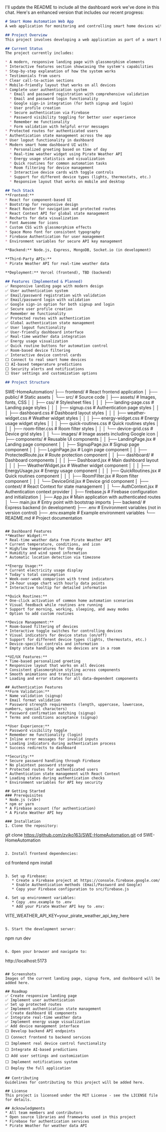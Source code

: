 I'll update the README to include all the dashboard work we've done in this chat. Here's an enhanced version that includes our recent progress:

```markdown
# Smart Home Automation Web App
A web application for monitoring and controlling smart home devices with data visualization, device control, and AI-based predictions.

## Project Overview
This project involves developing a web application as part of a smart home automation system that integrates IoT and AI. The web app serves as the central platform for remote monitoring, device control, and AI-based temperature predictions.

## Current Status
The project currently includes:

* A modern, responsive landing page with glassmorphism elements
* Interactive features section showcasing the system's capabilities
* Step-by-step explanation of how the system works
* Testimonials from users
* Clear call-to-action sections
* Mobile-friendly layout that works on all devices
* Complete user authentication system
  * Email and password registration with comprehensive validation
  * Email and password login functionality
  * Google sign-in integration (for both signup and login)
  * User profile creation
  * Secure authentication via Firebase
  * Password visibility toggling for better user experience
  * Remember me functionality
  * Form validation with helpful error messages
* Protected routes for authenticated users
* Authentication state management across the app
* User logout functionality in dashboard
* Modern smart home dashboard UI with:
  * Personalized greeting based on time of day
  * Real-time weather widget using Pirate Weather API
  * Energy usage statistics and visualization
  * Quick routines for common automation tasks
  * Room filtering for device management
  * Interactive device cards with toggle controls
  * Support for different device types (lights, thermostats, etc.)
  * Responsive layout that works on mobile and desktop

## Tech Stack
**Frontend:**
* React for component-based UI
* Bootstrap for responsive design
* React Router for navigation and protected routes
* React Context API for global state management
* Recharts for data visualization
* Font Awesome for icons
* Custom CSS with glassmorphism effects
* Space Mono font for consistent typography
* Firebase Authentication for user management
* Environment variables for secure API key management

**Backend:** Node.js, Express, MongoDB, Socket.io (in development)

**Third-Party APIs:**
* Pirate Weather API for real-time weather data

**Deployment:** Vercel (frontend), TBD (backend)

## Features (Implemented & Planned)
✅ Responsive landing page with modern design  
✅ User authentication system  
✅ Email/password registration with validation  
✅ Email/password login with validation  
✅ Google sign-in option for both signup and login  
✅ Secure user profile creation  
✅ Remember me functionality  
✅ Protected routes with authentication  
✅ Global authentication state management  
✅ User logout functionality  
✅ User-friendly dashboard interface  
✅ Real-time weather data integration  
✅ Energy usage visualization  
✅ Quick routine buttons for automation control  
✅ Room-based device filtering  
✅ Interactive device control cards  
⬜ Connect to real smart home devices  
⬜ AI-based temperature predictions  
⬜ Security alerts and notifications  
⬜ User settings and customization options  

## Project Structure
```
SWE-HomeAutomation/
├── frontend/                  # React frontend application
│   ├── public/                # Static assets
│   └── src/                   # Source code
│       ├── assets/            # Images, fonts, CSS
│       │   ├── css/           # Stylesheet files
│       │   │   ├── landing-page.css    # Landing page styles
│       │   │   ├── signup.css          # Authentication page styles
│       │   │   ├── dashboard.css       # Dashboard layout styles
│       │   │   ├── weather-widget.css  # Weather widget styles
│       │   │   ├── energy-widget.css   # Energy usage widget styles
│       │   │   ├── quick-routines.css  # Quick routines styles
│       │   │   ├── room-filter.css     # Room filter styles
│       │   │   └── device-grid.css     # Device grid styles
│       │   └── images/        # Image assets including Google icon
│       ├── components/        # Reusable UI components
│       │   ├── LandingPage.jsx   # Landing page component
│       │   ├── SignupPage.jsx    # Signup page component
│       │   ├── LoginPage.jsx     # Login page component
│       │   ├── ProtectedRoute.jsx # Route protection component
│       │   ├── dashboard/        # Dashboard components
│       │   │   ├── Dashboard.jsx     # Main dashboard layout
│       │   │   ├── WeatherWidget.jsx # Weather widget component
│       │   │   ├── EnergyUsage.jsx   # Energy usage component
│       │   │   ├── QuickRoutines.jsx # Quick routines component
│       │   │   ├── RoomFilter.jsx    # Room filter component
│       │   │   └── DeviceGrid.jsx    # Device grid component
│       ├── context/           # React Context for state management
│       │   └── AuthContext.jsx    # Authentication context provider
│       ├── firebase.js        # Firebase configuration and initialization
│       ├── App.jsx            # Main application with authenticated routes
│       └── main.jsx           # Entry point with bootstrap imports
├── backend/                   # Express backend (in development)
├── .env                       # Environment variables (not in version control)
├── .env.example               # Example environment variables
└── README.md                  # Project documentation
```

## Dashboard Features
**Weather Widget:**
* Real-time weather data from Pirate Weather API
* Current temperature, conditions, and icon
* High/low temperatures for the day
* Humidity and wind speed information
* Automatic location detection via timezone

**Energy Usage:**
* Current electricity usage display
* Today's total consumption
* Week-over-week comparison with trend indicators
* 24-hour usage chart with hourly data points
* Interactive tooltip for detailed information

**Quick Routines:**
* One-click activation of common home automation scenarios
* Visual feedback while routines are running
* Support for morning, working, sleeping, and away modes
* Option to add custom routines

**Device Management:**
* Room-based filtering of devices
* Interactive toggle switches for controlling devices
* Visual indicators for device status (on/off)
* Support for different device types (lights, thermostats, etc.)
* Device-specific controls and information
* Empty state handling when no devices are in a room

**UI/UX Features:**
* Time-based personalized greeting
* Responsive layout that works on all devices
* Consistent glassmorphism styling across components
* Smooth animations and transitions
* Loading and error states for all data-dependent components

## Authentication Features
**Form Validation:**
* Name validation (signup)
* Email format validation
* Password strength requirements (length, uppercase, lowercase, numbers, special characters)
* Password confirmation matching (signup)
* Terms and conditions acceptance (signup)

**User Experience:**
* Password visibility toggle
* Remember me functionality (login)
* Inline error messages for invalid inputs
* Loading indicators during authentication process
* Success redirects to dashboard

**Security:**
* Secure password handling through Firebase
* No plaintext password storage
* Protected routes for authenticated users
* Authentication state management with React Context
* Loading states during authentication checks
* Environment variables for API key security

## Getting Started
### Prerequisites
* Node.js (v16+)
* npm or yarn
* A Firebase account (for authentication)
* A Pirate Weather API key

### Installation
1. Clone the repository:
```
git clone https://github.com/zviko163/SWE-HomeAutomation.git
cd SWE-HomeAutomation
```

2. Install frontend dependencies:
```
cd frontend
npm install
```

3. Set up Firebase:
   * Create a Firebase project at https://console.firebase.google.com/
   * Enable Authentication methods (Email/Password and Google)
   * Copy your Firebase configuration to src/firebase.js

4. Set up environment variables:
   * Copy .env.example to .env
   * Add your Pirate Weather API key to .env:
   ```
   VITE_WEATHER_API_KEY=your_pirate_weather_api_key_here
   ```

5. Start the development server:
```
npm run dev
```

6. Open your browser and navigate to:
```
http://localhost:5173
```

## Screenshots
Images of the current landing page, signup form, and dashboard will be added here.

## Roadmap
✅ Create responsive landing page  
✅ Implement user authentication  
✅ Set up protected routes  
✅ Implement authentication state management  
✅ Create dashboard UI components  
✅ Integrate real-time weather data  
✅ Implement energy usage visualization  
✅ Add device management interface  
⬜ Develop backend API endpoints  
⬜ Connect frontend to backend services  
⬜ Implement real device control functionality  
⬜ Integrate AI-based predictions  
⬜ Add user settings and customization  
⬜ Implement notifications system  
⬜ Deploy the full application  

## Contributing
Guidelines for contributing to this project will be added here.

## License
This project is licensed under the MIT License - see the LICENSE file for details.

## Acknowledgments
* All team members and contributors
* Open source libraries and frameworks used in this project
* Firebase for authentication services
* Pirate Weather for weather data API
```
